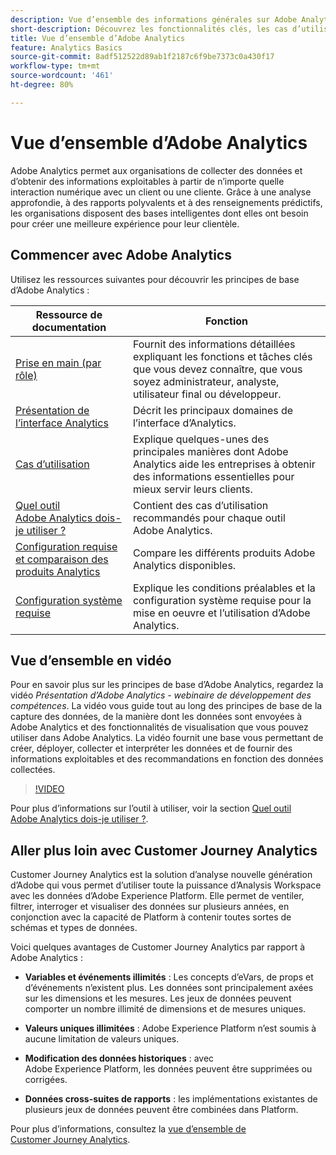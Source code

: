 ```yaml
---
description: Vue d’ensemble des informations générales sur Adobe Analytics, notamment sur l’interface d’Analytics, ainsi que sur la prise en main destinées aux administrateurs et administratrices, aux analystes, aux utilisateurs et utilisatrices et aux développeurs et développeuses.
short-description: Découvrez les fonctionnalités clés, les cas d’utilisation courants et les premières étapes pour les analystes, les utilisateurs et utilisatrices et les administrateurs et administratrices.
title: Vue d’ensemble d’Adobe Analytics
feature: Analytics Basics
source-git-commit: 8adf512522d89ab1f2187c6f9be7373c0a430f17
workflow-type: tm+mt
source-wordcount: '461'
ht-degree: 80%

---
```


# Vue d’ensemble d’Adobe Analytics

Adobe Analytics permet aux organisations de collecter des données et d’obtenir des informations exploitables à partir de n’importe quelle interaction numérique avec un client ou une cliente. Grâce à une analyse approfondie, à des rapports polyvalents et à des renseignements prédictifs, les organisations disposent des bases intelligentes dont elles ont besoin pour créer une meilleure expérience pour leur clientèle.

## Commencer avec Adobe Analytics

Utilisez les ressources suivantes pour découvrir les principes de base d’Adobe Analytics :


| Ressource de documentation | Fonction |
|---------|----------|
| [Prise en main (par rôle)](/help/analyze/get-started/get-started-by-role.md) | Fournit des informations détaillées expliquant les fonctions et tâches clés que vous devez connaître, que vous soyez administrateur, analyste, utilisateur final ou développeur. |
| [Présentation de l’interface Analytics](/help/analyze/get-started/analytics-interface.md) | Décrit les principaux domaines de l’interface d’Analytics. |
| [Cas d’utilisation](/help/analyze/get-started/use-cases.md) | Explique quelques-unes des principales manières dont Adobe Analytics aide les entreprises à obtenir des informations essentielles pour mieux servir leurs clients. |
| [Quel outil Adobe Analytics dois-je utiliser ?](/help/analyze/get-started/which-analytics-tool.md) | Contient des cas d’utilisation recommandés pour chaque outil Adobe Analytics. |
| [Configuration requise et comparaison des produits Analytics](/help/analyze/get-started/analytics-product-comparison.md) | Compare les différents produits Adobe Analytics disponibles. |
| [Configuration système requise](/help/analyze/get-started/sys-reqs.md) | Explique les conditions préalables et la configuration système requise pour la mise en oeuvre et l’utilisation d’Adobe Analytics. |

## Vue d’ensemble en vidéo

Pour en savoir plus sur les principes de base d’Adobe Analytics, regardez la vidéo *Présentation d’Adobe Analytics - webinaire de développement des compétences*. La vidéo vous guide tout au long des principes de base de la capture des données, de la manière dont les données sont envoyées à Adobe Analytics et des fonctionnalités de visualisation que vous pouvez utiliser dans Adobe Analytics. La vidéo fournit une base vous permettant de créer, déployer, collecter et interpréter les données et de fournir des informations exploitables et des recommandations en fonction des données collectées.

>[!VIDEO](https://video.tv.adobe.com/v/27429/?quality=12)

Pour plus d’informations sur l’outil à utiliser, voir la section [Quel outil Adobe Analytics dois-je utiliser ?](https://experienceleague.adobe.com/docs/analytics/analyze/admin-overview/which-analytics-tool.html?lang=fr).

## Aller plus loin avec Customer Journey Analytics

Customer Journey Analytics est la solution d’analyse nouvelle génération d’Adobe qui vous permet d’utiliser toute la puissance d’Analysis Workspace avec les données d’Adobe Experience Platform. Elle permet de ventiler, filtrer, interroger et visualiser des données sur plusieurs années, en conjonction avec la capacité de Platform à contenir toutes sortes de schémas et types de données.

Voici quelques avantages de Customer Journey Analytics par rapport à Adobe Analytics :

* **Variables et événements illimités** : Les concepts d’eVars, de props et d’événements n’existent plus. Les données sont principalement axées sur les dimensions et les mesures. Les jeux de données peuvent comporter un nombre illimité de dimensions et de mesures uniques.

* **Valeurs uniques illimitées** : Adobe Experience Platform nʼest soumis à aucune limitation de valeurs uniques.

* **Modification des données historiques** : avec Adobe Experience Platform, les données peuvent être supprimées ou corrigées.

* **Données cross-suites de rapports** : les implémentations existantes de plusieurs jeux de données peuvent être combinées dans Platform.

Pour plus d’informations, consultez la [vue d’ensemble de Customer Journey Analytics](https://experienceleague.adobe.com/docs/analytics-platform/using/cja-overview/cja-overview.html?lang=fr).

